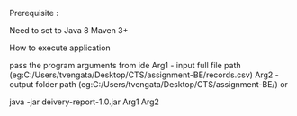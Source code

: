 Prerequisite :

Need to set to Java 8
Maven 3+

How to execute application

pass the program arguments from ide
	Arg1 - input full file path (eg:C:/Users/tvengata/Desktop/CTS/assignment-BE/records.csv)
	Arg2 - output folder path (eg:C:/Users/tvengata/Desktop/CTS/assignment-BE/)
or 

java -jar deivery-report-1.0.jar  Arg1 Arg2